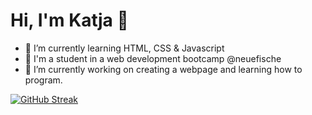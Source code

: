 # Hi, I'm Katja 👋

- 🌱 I’m currently learning HTML, CSS & Javascript 
- 🐠 I'm a student in a web development bootcamp @neuefische
- 🔭 I’m currently working on creating a webpage and learning how to program.

[![GitHub Streak](https://streak-stats.demolab.com?user=ekat-br&theme=nightowl)](https://git.io/streak-stats)
